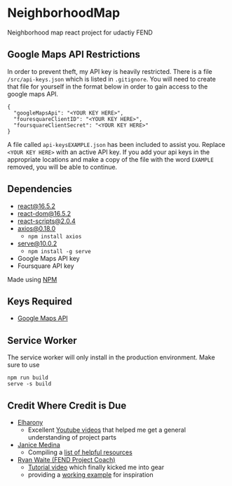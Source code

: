 # NeighborhoodMap
Neighborhood map react project for udactiy FEND

## Google Maps API Restrictions
In order to prevent theft, my API key is heavily restricted.  There is a file `/src/api-keys.json` which is listed in `.gitignore`.  You will need to create that file for yourself in the format below in order to gain access to the google maps API.

```
{
  "googleMapsApi": "<YOUR KEY HERE>",
  "fouresquareClientID": "<YOUR KEY HERE>",
  "foursquareClientSecret": "<YOUR KEY HERE>"
}
```

A file called `api-keysEXAMPLE.json` has been included to assist you.  Replace `<YOUR KEY HERE>` with an active API key.  If you add your api keys in the appropriate locations and make a copy of the file with the word `EXAMPLE` removed, you will be able to continue.

## Dependencies
* react@16.5.2
* react-dom@16.5.2
* react-scripts@2.0.4
* axios@0.18.0
  * `npm install axios`
* serve@10.0.2
  * `npm install -g serve`
* Google Maps API key
* Foursquare API key

Made using [NPM](/neighborhood-map/README.md)

## Keys Required
* [Google Maps API](https://cloud.google.com/maps-platform/)

## Service Worker
The service worker will only install in the production environment.  Make sure to use
```
npm run build
serve -s build
```

## Credit Where Credit is Due
* [Elharony](https://www.youtube.com/channel/UCcWSbBe_s-T_gZRnqFbtyIA)
  * Excellent [Youtube videos](https://www.youtube.com/watch?v=ywdxLNjhBYw&list=PLgOB68PvvmWCGNn8UMTpcfQEiITzxEEA1) that helped me get a general understanding of project parts
* [Janice Medina](https://www.diigo.com/profile/sra_medina)
  * Compiling a [list of helpful resources](https://www.diigo.com/outliner/fkkuvb/Udacity-Neighborhood-Map-Project-(project-%237)?key=25wgqnwals)
* [Ryan Waite (FEND Project Coach)](https://www.youtube.com/channel/UCRb4dFjhmm8RfvTgIfBtXFg)
  * [Tutorial video](https://www.youtube.com/watch?v=LvQe7xrUh7I&index=6&list=PLKC17wty6rS1XVZbRlWjYU0WVsIoJyO3s&t=0s) which finally kicked me into gear
  * providing a [working example](https://rmw-react-neighborhood-map.herokuapp.com/) for inspiration
